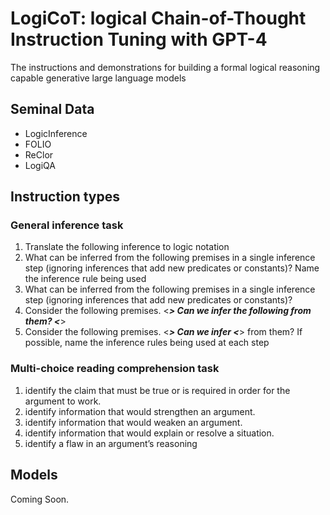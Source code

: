 # LogiCoT: logical Chain-of-Thought Instruction Tuning with GPT-4
The instructions and demonstrations for building a formal logical reasoning capable generative large language models
## Seminal Data
* LogicInference
* FOLIO
* ReClor
* LogiQA
## Instruction types
### General inference task
1. Translate the following inference to logic notation
2. What can be inferred from the following premises in a single inference step (ignoring inferences that add new predicates or constants)? Name the inference rule being used
3. What can be inferred from the following premises in a single inference step (ignoring inferences that add new predicates or constants)?
4. Consider the following premises. <***> Can we infer the following from them? <***>
5. Consider the following premises. <***> Can we infer <***> from them? If possible, name the inference rules being used at each step
### Multi-choice reading comprehension task
1. identify the claim that must be true or is required in order for the argument to work.
2. identify information that would strengthen an argument.
3. identify information that would weaken an argument.
4. identify information that would explain or resolve a situation.
5. identify a flaw in an argument’s reasoning
## Models
Coming Soon.

